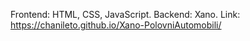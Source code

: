 Frontend: HTML, CSS, JavaScript.  Backend: Xano.  Link: https://chanileto.github.io/Xano-PolovniAutomobili/
